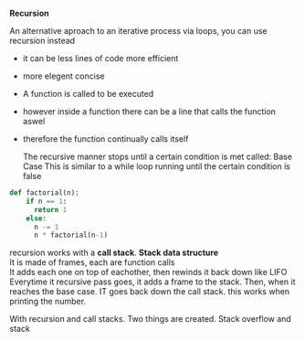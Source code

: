 <b>Recursion</b>

An alternative aproach to an iterative process via loops, you can use recursion instead
- it can be less lines of code more efficient 
- more elegent concise

- A function is called to be executed
- however inside a function there can be a line that calls the function aswel
- therefore the function continually calls itself

  The recursive manner stops until a certain condition is met called: Base Case
This is similar to a while loop running until the certain condition is false

```py
def factorial(n):
    if n == 1:
      return 1
    else:
      n -= 1
      n * factorial(n-1)
  ```

recursion works with a **call stack**. **Stack data structure**<br> 
It is made of frames, each are function calls<br>
It adds each one on top of eachother, then rewinds it back down like LIFO<br>
Everytime it recursive pass goes, it adds a frame to the stack.
Then, when it reaches the base case. IT goes back down the call stack. this works when printing the number.<br>

With recursion and call stacks. Two things are created. Stack overflow and stack
